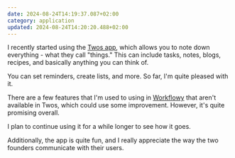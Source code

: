 ```yaml
---
date: 2024-08-24T14:19:37.087+02:00
category: application
updated: 2024-08-24T14:20:20.488+02:00
---
```


I recently started using the [Twos app](https://www.twosapp.com), which allows you to note down everything - what they call "things." This can include tasks, notes, blogs, recipes, and basically anything you can think of.

You can set reminders, create lists, and more. So far, I'm quite pleased with it.

There are a few features that I'm used to using in [Workflowy](https://workflowy.com) that aren't available in Twos, which could use some improvement. However, it's quite promising overall.

I plan to continue using it for a while longer to see how it goes.

Additionally, the app is quite fun, and I really appreciate the way the two founders communicate with their users.
